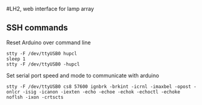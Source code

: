 #LH2, web interface for lamp array

## SSH commands
Reset Arduino over command line

    stty -F /dev/ttyUSB0 hupcl
    sleep 1
    stty -F /dev/ttyUSB0 -hupcl


Set serial port speed and mode to communicate with arduino

    stty -F /dev/ttyUSB0 cs8 57600 ignbrk -brkint -icrnl -imaxbel -opost -onlcr -isig -icanon -iexten -echo -echoe -echok -echoctl -echoke noflsh -ixon -crtscts

